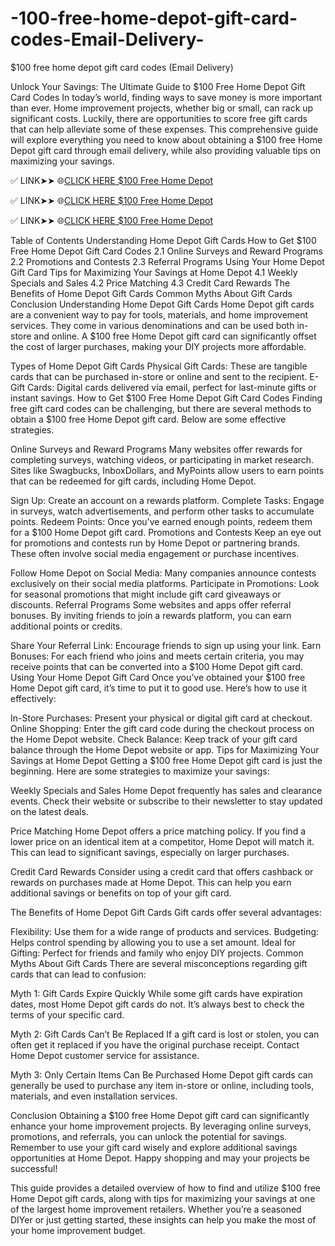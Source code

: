 # -100-free-home-depot-gift-card-codes-Email-Delivery-
$100 free home depot gift card codes (Email Delivery)

Unlock Your Savings: The Ultimate Guide to $100 Free Home Depot Gift Card Codes
In today’s world, finding ways to save money is more important than ever. Home improvement projects, whether big or small, can rack up significant costs. Luckily, there are opportunities to score free gift cards that can help alleviate some of these expenses. This comprehensive guide will explore everything you need to know about obtaining a $100 free Home Depot gift card through email delivery, while also providing valuable tips on maximizing your savings.


✅ LINK➤➤ 🌐[CLICK HERE $100 Free Home Depot](https://tinyurl.com/4czpdzvp)

✅ LINK➤➤ 🌐[CLICK HERE $100 Free Home Depot](https://tinyurl.com/4czpdzvp)

✅ LINK➤➤ 🌐[CLICK HERE $100 Free Home Depot](https://tinyurl.com/4czpdzvp)


Table of Contents
Understanding Home Depot Gift Cards
How to Get $100 Free Home Depot Gift Card Codes
2.1 Online Surveys and Reward Programs
2.2 Promotions and Contests
2.3 Referral Programs
Using Your Home Depot Gift Card
Tips for Maximizing Your Savings at Home Depot
4.1 Weekly Specials and Sales
4.2 Price Matching
4.3 Credit Card Rewards
The Benefits of Home Depot Gift Cards
Common Myths About Gift Cards
Conclusion
Understanding Home Depot Gift Cards
Home Depot gift cards are a convenient way to pay for tools, materials, and home improvement services. They come in various denominations and can be used both in-store and online. A $100 free Home Depot gift card can significantly offset the cost of larger purchases, making your DIY projects more affordable.

Types of Home Depot Gift Cards
Physical Gift Cards: These are tangible cards that can be purchased in-store or online and sent to the recipient.
E-Gift Cards: Digital cards delivered via email, perfect for last-minute gifts or instant savings.
How to Get $100 Free Home Depot Gift Card Codes
Finding free gift card codes can be challenging, but there are several methods to obtain a $100 free Home Depot gift card. Below are some effective strategies.

Online Surveys and Reward Programs
Many websites offer rewards for completing surveys, watching videos, or participating in market research. Sites like Swagbucks, InboxDollars, and MyPoints allow users to earn points that can be redeemed for gift cards, including Home Depot.

Sign Up: Create an account on a rewards platform.
Complete Tasks: Engage in surveys, watch advertisements, and perform other tasks to accumulate points.
Redeem Points: Once you've earned enough points, redeem them for a $100 Home Depot gift card.
Promotions and Contests
Keep an eye out for promotions and contests run by Home Depot or partnering brands. These often involve social media engagement or purchase incentives.

Follow Home Depot on Social Media: Many companies announce contests exclusively on their social media platforms.
Participate in Promotions: Look for seasonal promotions that might include gift card giveaways or discounts.
Referral Programs
Some websites and apps offer referral bonuses. By inviting friends to join a rewards platform, you can earn additional points or credits.

Share Your Referral Link: Encourage friends to sign up using your link.
Earn Bonuses: For each friend who joins and meets certain criteria, you may receive points that can be converted into a $100 Home Depot gift card.
Using Your Home Depot Gift Card
Once you’ve obtained your $100 free Home Depot gift card, it’s time to put it to good use. Here’s how to use it effectively:

In-Store Purchases: Present your physical or digital gift card at checkout.
Online Shopping: Enter the gift card code during the checkout process on the Home Depot website.
Check Balance: Keep track of your gift card balance through the Home Depot website or app.
Tips for Maximizing Your Savings at Home Depot
Getting a $100 free Home Depot gift card is just the beginning. Here are some strategies to maximize your savings:

Weekly Specials and Sales
Home Depot frequently has sales and clearance events. Check their website or subscribe to their newsletter to stay updated on the latest deals.

Price Matching
Home Depot offers a price matching policy. If you find a lower price on an identical item at a competitor, Home Depot will match it. This can lead to significant savings, especially on larger purchases.

Credit Card Rewards
Consider using a credit card that offers cashback or rewards on purchases made at Home Depot. This can help you earn additional savings or benefits on top of your gift card.

The Benefits of Home Depot Gift Cards
Gift cards offer several advantages:

Flexibility: Use them for a wide range of products and services.
Budgeting: Helps control spending by allowing you to use a set amount.
Ideal for Gifting: Perfect for friends and family who enjoy DIY projects.
Common Myths About Gift Cards
There are several misconceptions regarding gift cards that can lead to confusion:

Myth 1: Gift Cards Expire Quickly
While some gift cards have expiration dates, most Home Depot gift cards do not. It’s always best to check the terms of your specific card.

Myth 2: Gift Cards Can’t Be Replaced
If a gift card is lost or stolen, you can often get it replaced if you have the original purchase receipt. Contact Home Depot customer service for assistance.

Myth 3: Only Certain Items Can Be Purchased
Home Depot gift cards can generally be used to purchase any item in-store or online, including tools, materials, and even installation services.

Conclusion
Obtaining a $100 free Home Depot gift card can significantly enhance your home improvement projects. By leveraging online surveys, promotions, and referrals, you can unlock the potential for savings. Remember to use your gift card wisely and explore additional savings opportunities at Home Depot. Happy shopping and may your projects be successful!

This guide provides a detailed overview of how to find and utilize $100 free Home Depot gift cards, along with tips for maximizing your savings at one of the largest home improvement retailers. Whether you’re a seasoned DIYer or just getting started, these insights can help you make the most of your home improvement budget.

